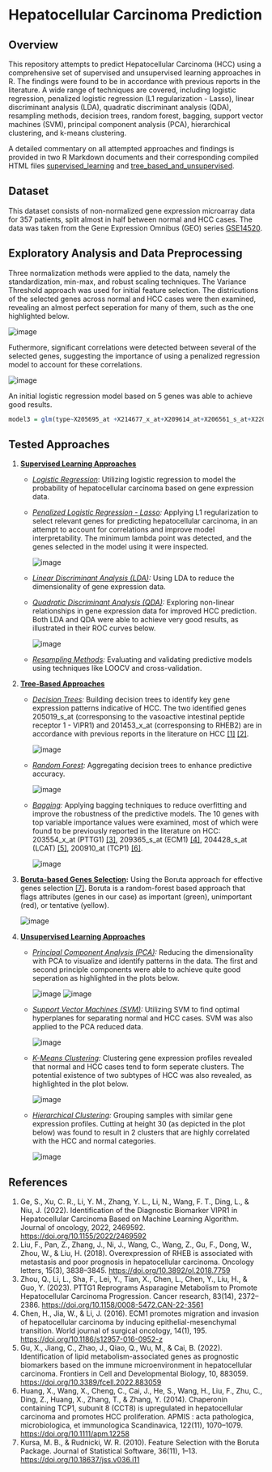# Hepatocellular Carcinoma Prediction 

## Overview

This repository attempts to predict Hepatocellular Carcinoma (HCC) using a comprehensive set of supervised and unsupervised learning approaches in R. The findings were found to be in accordance with previous reports in the literature.
A wide range of techniques are covered, including logistic regression, penalized logistic regression (L1 regularization - Lasso), linear discriminant analysis (LDA), 
quadratic discriminant analysis (QDA), resampling methods, decision trees, random forest, bagging, support vector machines (SVM), principal component analysis (PCA), hierarchical clustering, and k-means 
clustering.

A detailed commentary on all attempted approaches and findings is provided in two R Markdown documents and their corresponding compiled HTML files [supervised_learning](supervised_learning.html) and [tree_based_and_unsupervised](tree_based_and_unsupervised.html).

## Dataset

This dataset consists of non-normalized gene expression microarray data for 357 patients, split almost in half between normal and HCC cases. The data was taken from the Gene Expression Omnibus (GEO) series [GSE14520](https://www.ncbi.nlm.nih.gov/geo/query/acc.cgi?acc=GSE14520).

## Exploratory Analysis and Data Preprocessing

Three normalization methods were applied to the data, namely the standardization, min-max, and robust scaling techniques. The Variance Threshold approach was used for initial feature selection. The districutions of the selected genes across normal and HCC cases were then examined, revealing an almost perfect seperation for many of them, such as the one highlighted below. 

![image](https://github.com/yazid-hoblos/Carcinoma-Prediction/assets/125372209/63097118-720a-4303-9293-1af4d3eff72b)

Futhermore, significant correlations were detected between several of the selected genes, suggesting the importance of using a penalized regression model to account for these correlations.

![image](https://github.com/yazid-hoblos/Carcinoma-Prediction/assets/125372209/5a74dddc-cab6-4a21-b37b-71e64fbecd34)

An initial logistic regression model based on 5 genes was able to achieve good results.

```R
model3 = glm(type~X205695_at +X214677_x_at+X209614_at+X206561_s_at+X220491_at,mut_df[-1],family=binomial())
```

## Tested Approaches 

1. **[Supervised Learning Approaches](supervised_learning_approaches)**
   
    - *[Logistic Regression](supervised_learning_approaches/logistic_regression.R)*: Utilizing logistic regression to model the probability of hepatocellular carcinoma based on gene expression data.
    - *[Penalized Logistic Regression - Lasso](supervised_learning_approaches/penalized_logistic_regression.R):* Applying L1 regularization to select relevant genes for predicting hepatocellular carcinoma, in an attempt to account for correlations and improve model interpretability. The minimum lambda point was detected, and the genes selected in the model using it were inspected.

      ![image](https://github.com/yazid-hoblos/Carcinoma-Prediction/assets/125372209/5c513008-0752-41c8-a3b7-60828ec5080c)
      
    - *[Linear Discriminant Analysis (LDA)](supervised_learning_approaches/LDA_QDA.R):* Using LDA to reduce the dimensionality of gene expression data.
    - *[Quadratic Discriminant Analysis (QDA)](supervised_learning_approaches/LDA_QDA.R):* Exploring non-linear relationships in gene expression data for improved HCC prediction. Both LDA and QDA were able to achieve very good results, as illustrated in their ROC curves below.
  
        ![image](https://github.com/yazid-hoblos/Carcinoma-Prediction/assets/125372209/f8558fd1-3503-4012-b81f-ba13d1a0f1d4)

    - *[Resampling Methods](supervised_learning_approaches/resampling.R):* Evaluating and validating predictive models using techniques like LOOCV and cross-validation.

2. **[Tree-Based Approaches](tree_based_approaches)**
   
    - *[Decision Trees](tree_based_approaches/decision_trees.R):* Building decision trees to identify key gene expression patterns indicative of HCC. The two identified genes 205019_s_at (corresponsing to the vasoactive intestinal peptide receptor 1 - VIPR1) and 201453_x_at (corresponsing to RHEB2) are in accordance with previous reports in the literature on HCC [[1]](https://doi.org/10.1155/2022/2469592) [[2]](https://doi.org/10.3892/ol.2018.7759).

      ![image](https://github.com/yazid-hoblos/Carcinoma-Prediction/assets/125372209/9a5a0af0-4e22-4fb7-9302-7aabd49be1a9)

    - *[Random Forest](tree_based_approaches/random_forest_bagging.R):* Aggregating decision trees to enhance predictive accuracy.

      ![image](https://github.com/yazid-hoblos/Carcinoma-Prediction/assets/125372209/d3edbe9b-2626-4161-acfd-b7d4bd1b21c1)
      
    - *[Bagging](tree_based_approaches/random_forest_bagging.R):* Applying bagging techniques to reduce overfitting and improve the robustness of the predictive models. The 10 genes with top variable importance values were examined, most of which were found to be previously reported in the literature on HCC: 203554_x_at (PTTG1) [[3]](https://doi.org/10.1158/0008-5472.CAN-22-3561), 209365_s_at (ECM1) [[4]](https://doi.org/10.1186/s12957-016-0952-z), 204428_s_at (LCAT) [[5]](https://doi.org/10.3389/fcell.2022.883059), 200910_at (TCP1) [[6]](https://doi.org/10.1111/apm.12258).

      ![image](https://github.com/yazid-hoblos/Carcinoma-Prediction/assets/125372209/cf717861-68c0-448d-b5b4-5830ef237196)

3. **[Boruta-based Genes Selection](boruta_gene_selection.R):** Using the Boruta approach for effective genes selection [[7]](https://doi.org/10.18637/jss.v036.i11). Boruta is a random-forest based approach that flags attributes (genes in our case) as important (green), unimportant (red), or tentative (yellow).

    ![image](https://github.com/yazid-hoblos/Carcinoma-Prediction/assets/125372209/d34f7cdd-2e97-47bf-960d-eed19eeb4401)

4. **[Unsupervised Learning Approaches](unsupervised_learning_approaches)**

     - *[Principal Component Analysis (PCA)](unsupervised_learning_approaches/PCA.R):* Reducing the dimensionality with PCA to visualize and identify patterns in the data. The first and second principle components were able to achieve quite good seperation as highlighted in the plots below.

          ![image](https://github.com/yazid-hoblos/Carcinoma-Prediction/assets/125372209/e9394a12-ab61-46d1-a034-c365ad453393)
          ![image](https://github.com/yazid-hoblos/Carcinoma-Prediction/assets/125372209/0debef18-2ae3-4baf-ab50-3f479248d17b)

    - *[Support Vector Machines (SVM)](unsupervised_learning_approaches/SVM.R):* Utilizing SVM to find optimal hyperplanes for separating normal and HCC cases. SVM was also applied to the PCA reduced data.

      ![image](https://github.com/yazid-hoblos/Carcinoma-Prediction/assets/125372209/ac8974aa-1b42-4bd8-9cd8-83a5e47da091)

    - *[K-Means Clustering](unsupervised_learning_approaches/k-means.R):* Clustering gene expression profiles revealed that normal and HCC cases tend to form seperate clusters. The potential existence of two  subtypes of HCC was also revealed, as highlighted in the plot below.

       ![image](https://github.com/yazid-hoblos/Carcinoma-Prediction/assets/125372209/e721075f-4369-4a11-88f3-4ea54e5e2546)
      
    - *[Hierarchical Clustering](unsupervised_learning_approaches/hierarchical_clustering.R):* Grouping samples with similar gene expression profiles. Cutting at height 30 (as depicted in the plot below) was found to result in 2 clusters that are highly correlated with the HCC and normal categories.

      ![image](https://github.com/yazid-hoblos/Carcinoma-Prediction/assets/125372209/5ca73032-49bd-42d7-a017-e853d624b3ee)

## References 

1. Ge, S., Xu, C. R., Li, Y. M., Zhang, Y. L., Li, N., Wang, F. T., Ding, L., & Niu, J. (2022). Identification of the Diagnostic Biomarker VIPR1 in Hepatocellular Carcinoma Based on Machine Learning Algorithm. Journal of oncology, 2022, 2469592. https://doi.org/10.1155/2022/2469592
2. Liu, F., Pan, Z., Zhang, J., Ni, J., Wang, C., Wang, Z., Gu, F., Dong, W., Zhou, W., & Liu, H. (2018). Overexpression of RHEB is associated with metastasis and poor prognosis in hepatocellular carcinoma. Oncology letters, 15(3), 3838–3845. https://doi.org/10.3892/ol.2018.7759
3. Zhou, Q., Li, L., Sha, F., Lei, Y., Tian, X., Chen, L., Chen, Y., Liu, H., & Guo, Y. (2023). PTTG1 Reprograms Asparagine Metabolism to Promote Hepatocellular Carcinoma Progression. Cancer research, 83(14), 2372–2386. https://doi.org/10.1158/0008-5472.CAN-22-3561
4. Chen, H., Jia, W., & Li, J. (2016). ECM1 promotes migration and invasion of hepatocellular carcinoma by inducing epithelial-mesenchymal transition. World journal of surgical oncology, 14(1), 195. https://doi.org/10.1186/s12957-016-0952-z
5. Gu, X., Jiang, C., Zhao, J., Qiao, Q., Wu, M., & Cai, B. (2022). Identification of lipid metabolism-associated genes as prognostic biomarkers based on the immune microenvironment in hepatocellular carcinoma. Frontiers in Cell and Developmental Biology, 10, 883059. https://doi.org/10.3389/fcell.2022.883059 
6. Huang, X., Wang, X., Cheng, C., Cai, J., He, S., Wang, H., Liu, F., Zhu, C., Ding, Z., Huang, X., Zhang, T., & Zhang, Y. (2014). Chaperonin containing TCP1, subunit 8 (CCT8) is upregulated in hepatocellular carcinoma and promotes HCC proliferation. APMIS : acta pathologica, microbiologica, et immunologica Scandinavica, 122(11), 1070–1079. https://doi.org/10.1111/apm.12258
7. Kursa, M. B., & Rudnicki, W. R. (2010). Feature Selection with the Boruta Package. Journal of Statistical Software, 36(11), 1–13. https://doi.org/10.18637/jss.v036.i11
